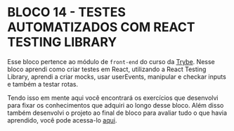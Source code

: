 # BLOCO 14 - TESTES AUTOMATIZADOS COM REACT TESTING LIBRARY

Esse bloco pertence ao módulo de `front-end` do curso da [Trybe](https://www.betrybe.com/). Nesse bloco aprendi como criar testes em React, utilizando a React Testing Library, aprendi a criar mocks, usar userEvents, manipular e checkar inputs e também a testar rotas.

Tendo isso em mente aqui você encontrará os exercí­cios que desenvolvi para fixar os conhecimentos que adquiri ao longo desse bloco. Além disso também desenvolvi o projeto ao final de bloco para avaliar tudo o que havia aprendido, você pode acessa-lo [aqui](https://github.com/tryber/sd-023-a-project-react-testing-library/pull/149).
